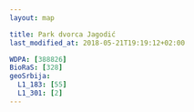 ```yaml
---
layout: map

title: Park dvorca Jagodić
last_modified_at: 2018-05-21T19:19:12+02:00

WDPA: [388826]
BioRaS: [328]
geoSrbija:
  L1_183: [55]
  L1_301: [2]
---
```

